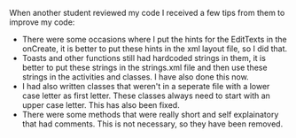 When another student reviewed my code I received a few tips from them to improve my code:
* There were some occasions where I put the hints for the EditTexts in the onCreate, it is better to put these hints in the xml
  layout file, so I did that.
* Toasts and other functions still had hardcoded strings in them, it is better to put these strings in the strings.xml file and 
  then use these strings in the activities and classes. I have also done this now.
* I had also written classes that weren't in a seperate file with a lower case letter as first letter. These classes always need 
  to start with an upper case letter. This has also been fixed. 
* There were some methods that were really short and self explainatory that had comments. This is not necessary, so they have
  been removed. 
